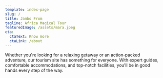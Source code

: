 ```yaml
---
template: index-page
slug: /
title: Jambo From
tagline: Africa Magical Tour
featuredImage: /assets/mara.jpeg
cta:
  ctaText: Know more
  ctaLink: /about
---
```


Whether you're looking for a relaxing getaway or an action-packed adventure, our tourism site has something for everyone. With expert guides, comfortable accommodations, and top-notch facilities, you'll be in good hands every step of the way.